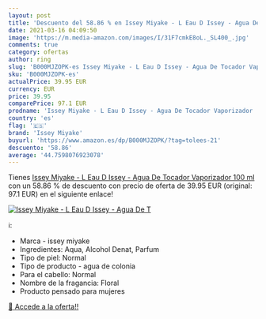 ```yaml
---
layout: post
title: 'Descuento del 58.86 % en Issey Miyake - L Eau D Issey - Agua De T'
date: 2021-03-16 04:09:50
image: 'https://m.media-amazon.com/images/I/31F7cmkE8oL._SL400_.jpg'
comments: true
category: ofertas
author: ring
slug: 'B000MJZOPK-es Issey Miyake - L Eau D Issey - Agua De Tocador Vaporizador...'
sku: 'B000MJZOPK-es'
actualPrice: 39.95 EUR
currency: EUR
price: 39.95
comparePrice: 97.1 EUR
prodname: 'Issey Miyake - L Eau D Issey - Agua De Tocador Vaporizador  100 ml'
country: 'es'
flag: '🇪🇸'
brand: 'Issey Miyake'
buyurl: 'https://www.amazon.es/dp/B000MJZOPK/?tag=tolees-21'
descuento: '58.86'
average: '44.7598076923078'
---
```


Tienes [Issey Miyake - L Eau D Issey - Agua De Tocador Vaporizador  100 ml](https://www.amazon.es/dp/B000MJZOPK/?tag=tolees-21) con un 58.86 % de descuento con precio de oferta de 39.95 EUR (original: 97.1 EUR) en el siguiente enlace!

[![Issey Miyake - L Eau D Issey - Agua De T](https://m.media-amazon.com/images/I/31F7cmkE8oL._SL400_.jpg)](https://www.amazon.es/dp/B000MJZOPK/?tag=tolees-21)

ℹ️:

- Marca - issey miyake
- Ingredientes: Aqua, Alcohol Denat, Parfum
- Tipo de piel: Normal
- Tipo de producto - agua de colonia
- Para el cabello: Normal
- Nombre de la fragancia: Floral
- Producto pensado para mujeres

[🛒 Accede a la oferta!!](https://www.amazon.es/dp/B000MJZOPK/?tag=tolees-21)
